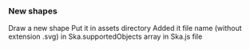 ### New shapes
Draw a new shape
Put it in assets directory
Added it file name (without extension .svg) in Ska.supportedObjects array in Ska.js file
